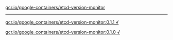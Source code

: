 [gcr.io/google-containers/etcd-version-monitor](https://hub.docker.com/r/anjia0532/etcd-version-monitor/tags/) 

----
[gcr.io/google_containers/etcd-version-monitor:0.1.1 √](https://hub.docker.com/r/anjia0532/etcd-version-monitor/tags/)

[gcr.io/google_containers/etcd-version-monitor:0.1.0 √](https://hub.docker.com/r/anjia0532/etcd-version-monitor/tags/)

